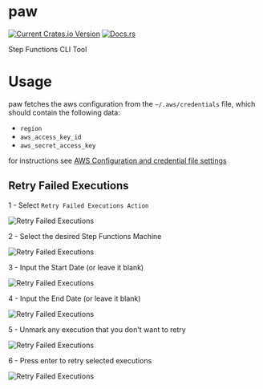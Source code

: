# paw
[![Current Crates.io Version](https://img.shields.io/crates/v/paw.svg)](https://crates.io/crates/paw)
[![Docs.rs](https://docs.rs/habitica-cli/badge.svg)](https://docs.rs/sfn-paw/)

Step Functions CLI Tool

# Usage

paw fetches the aws configuration from the `~/.aws/credentials` file, which should contain the following data:

* `region`
* `aws_access_key_id`
* `aws_secret_access_key`

for instructions see [AWS Configuration and credential file settings](https://docs.aws.amazon.com/cli/latest/userguide/cli-configure-files.html)

## Retry Failed Executions

1 - Select `Retry Failed Executions Action`

![Retry Failed Executions](https://github.com/dawsonfi/paw/blob/assets/retry_failed_executions_1.jpg?raw=true)

2 - Select the desired Step Functions Machine

![Retry Failed Executions](https://github.com/dawsonfi/paw/blob/assets/retry_failed_executions_2.jpg?raw=true)

3 - Input the Start Date (or leave it blank)

![Retry Failed Executions](https://github.com/dawsonfi/paw/blob/assets/retry_failed_executions_3.jpg?raw=true)

4 - Input the End Date (or leave it blank)

![Retry Failed Executions](https://github.com/dawsonfi/paw/blob/assets/retry_failed_executions_4.jpg?raw=true)

5 - Unmark any execution that you don't want to retry

![Retry Failed Executions](https://github.com/dawsonfi/paw/blob/assets/retry_failed_executions_5.jpg?raw=true)

6 - Press enter to retry selected executions

![Retry Failed Executions](https://github.com/dawsonfi/paw/blob/assets/retry_failed_executions_6.jpg?raw=true)